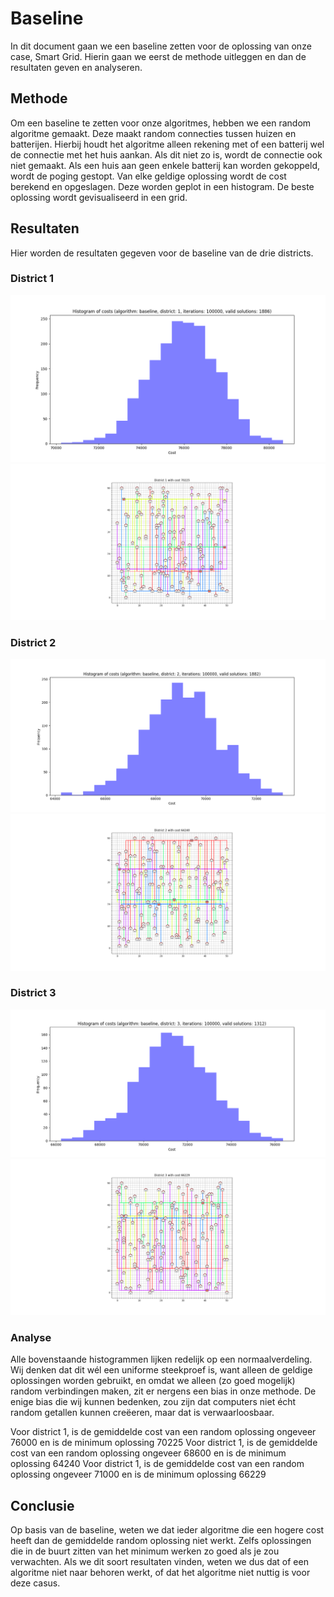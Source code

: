 # Baseline

In dit document gaan we een baseline zetten voor de oplossing van onze case, Smart Grid. Hierin gaan we eerst de methode uitleggen en dan de resultaten geven en analyseren.

## Methode

Om een baseline te zetten voor onze algoritmes, hebben we een random algoritme gemaakt. Deze maakt random connecties tussen huizen en batterijen. Hierbij houdt het algoritme alleen rekening met of een batterij wel de connectie met het huis aankan. Als dit niet zo is, wordt de connectie ook niet gemaakt. Als een huis aan geen enkele batterij kan worden gekoppeld, wordt de poging gestopt. Van elke geldige oplossing wordt de cost berekend en opgeslagen. Deze worden geplot in een histogram. De beste oplossing wordt gevisualiseerd in een grid.

## Resultaten

Hier worden de resultaten gegeven voor de baseline van de drie districts.

### District 1
![](images/baseline_hist_district1.png)
![](images/baseline_grid_district1.png)

### District 2
![](images/baseline_hist_district2.png)
![](images/baseline_grid_district2.png)

### District 3
![](images/baseline_hist_district3.png)
![](images/baseline_grid_district3.png)

### Analyse

Alle bovenstaande histogrammen lijken redelijk op een normaalverdeling. Wij denken dat dit wél een uniforme steekproef is, want alleen de geldige oplossingen worden gebruikt, en omdat we alleen (zo goed mogelijk) random verbindingen maken, zit er nergens een bias in onze methode. De enige bias die wij kunnen bedenken, zou zijn dat computers niet écht random getallen kunnen creëeren, maar dat is verwaarloosbaar.

Voor district 1, is de gemiddelde cost van een random oplossing ongeveer 76000 en is de minimum oplossing 70225
Voor district 1, is de gemiddelde cost van een random oplossing ongeveer 68600 en is de minimum oplossing 64240
Voor district 1, is de gemiddelde cost van een random oplossing ongeveer 71000 en is de minimum oplossing 66229

## Conclusie

Op basis van de baseline, weten we dat ieder algoritme die een hogere cost heeft dan de gemiddelde random oplossing niet werkt. Zelfs oplossingen die in de buurt zitten van het minimum werken zo goed als je zou verwachten. Als we dit soort resultaten vinden, weten we dus dat of een algoritme niet naar behoren werkt, of dat het algoritme niet nuttig is voor deze casus.